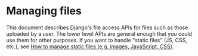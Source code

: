 # Managing files

This document describes Django's file access APIs for files such as those uploaded by a user. The lower level APIs are general enough that you could use them for other purposes. If you want to handle "static files" (JS, CSS, etc.), see [How to manage static files (e.g. images, JavaScript, CSS)](https://docs.djangoproject.com/en/4.0/howto/static-files/).